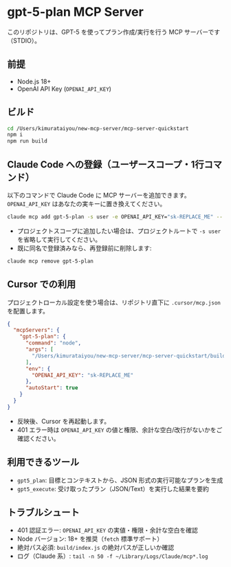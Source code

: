 # gpt-5-plan MCP Server

このリポジトリは、GPT-5 を使ってプラン作成/実行を行う MCP サーバーです（STDIO）。

## 前提
- Node.js 18+
- OpenAI API Key (`OPENAI_API_KEY`)

## ビルド
```bash
cd /Users/kimurataiyou/new-mcp-server/mcp-server-quickstart
npm i
npm run build
```

## Claude Code への登録（ユーザースコープ・1行コマンド）
以下のコマンドで Claude Code に MCP サーバーを追加できます。
`OPENAI_API_KEY` はあなたの実キーに置き換えてください。

```bash
claude mcp add gpt-5-plan -s user -e OPENAI_API_KEY="sk-REPLACE_ME" -- $(which node) /Users/kimurataiyou/new-mcp-server/mcp-server-quickstart/build/index.js
```

- プロジェクトスコープに追加したい場合は、プロジェクトルートで `-s user` を省略して実行してください。
- 既に同名で登録済みなら、再登録前に削除します:

```bash
claude mcp remove gpt-5-plan
```

## Cursor での利用
プロジェクトローカル設定を使う場合は、リポジトリ直下に `.cursor/mcp.json` を配置します。

```json
{
  "mcpServers": {
    "gpt-5-plan": {
      "command": "node",
      "args": [
        "/Users/kimurataiyou/new-mcp-server/mcp-server-quickstart/build/index.js"
      ],
      "env": {
        "OPENAI_API_KEY": "sk-REPLACE_ME"
      },
      "autoStart": true
    }
  }
}
```

- 反映後、Cursor を再起動します。
- 401 エラー時は `OPENAI_API_KEY` の値と権限、余計な空白/改行がないかをご確認ください。

## 利用できるツール
- `gpt5_plan`: 目標とコンテキストから、JSON 形式の実行可能なプランを生成
- `gpt5_execute`: 受け取ったプラン（JSON/Text）を実行した結果を要約

## トラブルシュート
- 401 認証エラー: `OPENAI_API_KEY` の実値・権限・余計な空白を確認
- Node バージョン: 18+ を推奨（`fetch` 標準サポート）
- 絶対パス必須: `build/index.js` の絶対パスが正しいか確認
- ログ（Claude 系）: `tail -n 50 -f ~/Library/Logs/Claude/mcp*.log`
